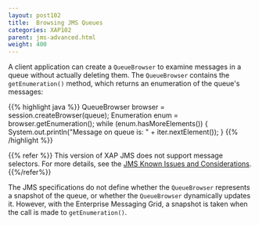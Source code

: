 ```yaml
---
layout: post102
title:  Browsing JMS Queues
categories: XAP102
parent: jms-advanced.html
weight: 400
---
```





A client application can create a `QueueBrowser` to examine messages in a queue without actually deleting them. The `QueueBrowser` contains the `getEnumeration()` method, which returns an enumeration of the queue's messages:

{{% highlight java %}}
QueueBrowser browser = session.createBrowser(queue);
Enumeration enum = browser.getEnumeration();
while (enum.hasMoreElements()) {
    System.out.println("Message on queue is: " + iter.nextElement());
}
{{% /highlight %}}

{{% refer %}}
This version of XAP JMS does not support message selectors. For more details, see the [JMS Known Issues and Considerations](./jms-known-issues-and-considerations.html).
{{%/refer%}}

The JMS specifications do not define whether the `QueueBrowser` represents a snapshot of the queue, or whether the `QueueBrowser` dynamically updates it. However, with the Enterprise Messaging Grid, a snapshot is taken when the call is made to `getEnumeration()`.
